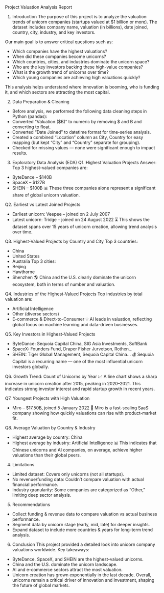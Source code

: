 Project Valuation Analysis Report

1. Introduction
The purpose of this project is to analyze the valuation trends of unicorn companies (startups valued at $1 billion or more). The dataset includes company name, valuation (in billions), date joined, country, city, industry, and key investors.

Our main goal is to answer critical questions such as:
- Which companies have the highest valuations?
- When did these companies become unicorns?
- Which countries, cities, and industries dominate the unicorn space?
- Who are the key investors backing these high-value companies?
- What is the growth trend of unicorns over time?
- Which young companies are achieving high valuations quickly?

This analysis helps understand where innovation is booming, who is funding it, and which sectors are attracting the most capital.

2. Data Preparation & Cleaning
- Before analysis, we performed the following data cleaning steps in Python (pandas):
- Converted “Valuation ($B)” to numeric by removing $ and B and converting to float.
- Converted “Date Joined” to datetime format for time-series analysis.
- Created a combined “Location” column as City, Country for easy mapping (but kept “City” and “Country” separate for grouping).
- Checked for missing values — none were significant enough to impact results.

3. Exploratory Data Analysis (EDA)
Q1. Highest Valuation Projects
Answer:
Top 3 highest-valued companies are:
- ByteDance – $140B
- SpaceX – $127B
- SHEIN – $100B
📊 These three companies alone represent a significant share of global unicorn valuation.

Q2. Earliest vs Latest Joined Projects
- Earliest unicorn: Veepee – joined on 2 July 2007
- Latest unicorn: Tridge – joined on 24 August 2022
⏳ This shows the dataset spans over 15 years of unicorn creation, allowing trend analysis over time.

Q3. Highest-Valued Projects by Country and City
Top 3 countries:
- China
- United States
- Australia
Top 3 cities:
- Beijing
- Hawthorne
- Shenzhen
🌎 China and the U.S. clearly dominate the unicorn ecosystem, both in terms of number and valuation.

Q4. Industries of the Highest-Valued Projects
Top industries by total valuation are:
- Artificial Intelligence
- Other (diverse sectors)
- E-commerce & Direct-to-Consumer
💡 AI leads in valuation, reflecting global focus on machine learning and data-driven businesses.

Q5. Key Investors in Highest-Valued Projects
- ByteDance: Sequoia Capital China, SIG Asia Investments, SoftBank
- SpaceX: Founders Fund, Draper Fisher Jurvetson, Rothen…
- SHEIN: Tiger Global Management, Sequoia Capital China…
💰 Sequoia Capital is a recurring name — one of the most influential unicorn investors globally.

Q6. Growth Trend: Count of Unicorns by Year
📈 A line chart shows a sharp increase in unicorn creation after 2015, peaking in 2020–2021.
This indicates strong investor interest and rapid startup growth in recent years.

Q7. Youngest Projects with High Valuation
- Miro – $17.50B, joined 5 January 2022
🚀 Miro is a fast-scaling SaaS company showing how quickly valuations can rise with product-market fit.

Q8. Average Valuation by Country & Industry
- Highest average by country: China
- Highest average by industry: Artificial Intelligence
📊 This indicates that Chinese unicorns and AI companies, on average, achieve higher valuations than their global peers.

4. Limitations
- Limited dataset: Covers only unicorns (not all startups).
- No revenue/funding data: Couldn’t compare valuation with actual financial performance.
- Industry granularity: Some companies are categorized as “Other,” limiting deep sector analysis.

5. Recommendations
- Collect funding & revenue data to compare valuation vs actual business performance.
- Segment data by unicorn stage (early, mid, late) for deeper insights.
- Expand dataset to include more countries & years for long-term trend analysis.

6. Conclusion
This project provided a detailed look into unicorn company valuations worldwide.
Key takeaways:
- ByteDance, SpaceX, and SHEIN are the highest-valued unicorns.
- China and the U.S. dominate the unicorn landscape.
- AI and e-commerce sectors attract the most valuation.
- Unicorn creation has grown exponentially in the last decade.
Overall, unicorns remain a critical driver of innovation and investment, shaping the future of global markets.
